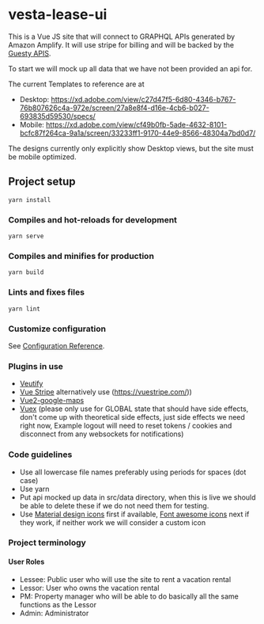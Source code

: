 # vesta-lease-ui

This is a Vue JS site that will connect to GRAPHQL APIs generated by Amazon Amplify. It will use stripe for billing and will be backed by the [Guesty APIS](https://docs.guesty.com/).

To start we will mock up all data that we have not been provided an api for.

The current Templates to reference are at 

* Desktop: https://xd.adobe.com/view/c27d47f5-6d80-4346-b767-76b807626c4a-972e/screen/27a8e8f4-d16e-4cb6-b027-693835d59530/specs/
* Mobile: https://xd.adobe.com/view/cf49b0fb-5ade-4632-8101-bcfc87f264ca-9a1a/screen/33233ff1-9170-44e9-8566-48304a7bd0d7/

The designs currently only explicitly show Desktop views, but the site must be mobile optimized.

## Project setup

```
yarn install
```

### Compiles and hot-reloads for development

```
yarn serve
```

### Compiles and minifies for production

```
yarn build
```

### Lints and fixes files

```
yarn lint
```

### Customize configuration

See [Configuration Reference](https://cli.vuejs.org/config/).

### Plugins in use

- [Veutify](https://vuetifyjs.com/en/)
- [Vue Stripe](https://github.com/morphatic/v-stripe-elements) alternatively use (https://vuestripe.com/))
- [Vue2-google-maps](https://github.com/xkjyeah/vue-google-maps)
- [Vuex](https://vuex.vuejs.org/) (please only use for GLOBAL state that should have side effects, don't come up with theoretical side effects, just side effects we need right now, Example logout will need to reset tokens / cookies and disconnect from any websockets for notifications)
### Code guidelines

- Use all lowercase file names preferably using periods for spaces (dot case)
- Use yarn
- Put api mocked up data in src/data directory, when this is live we should be able to delete these if we do not need them for testing.
- Use [Material design icons](https://materialdesignicons.com/) first if available, [Font awesome icons](https://fontawesome.com/) next if they work, if neither work we will consider a custom icon

### Project terminology

#### User Roles

- Lessee: Public user who will use the site to rent a vacation rental
- Lessor: User who owns the vacation rental
- PM: Property manager who will be able to do basically all the same functions as the Lessor
- Admin: Administrator

